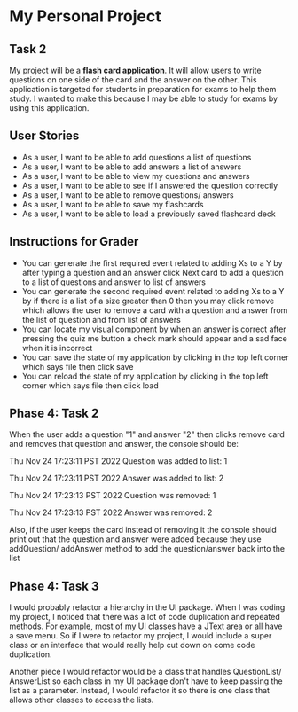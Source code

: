 # My Personal Project

## Task 2

My project will be a **flash card application**. It will allow users to write 
questions on one side of the card and the answer on the other. This 
application is targeted for students in preparation for exams to help them 
study. I wanted to make this because I may be able to study for exams by 
using this application.

## User Stories

- As a user, I want to be able to add questions a list of questions
- As a user, I want to be able to add answers a list of answers
- As a user, I want to be able to view my questions and answers
- As a user, I want to be able to see if I answered the question correctly
- As a user, I want to be able to remove questions/ answers
- As a user, I want to be able to save my flashcards
- As a user, I want to be able to load a previously saved flashcard deck

## **Instructions for Grader**

- You can generate the first required event related to adding Xs to a Y by after typing a question and an answer click 
Next card to add a question to a list of questions and answer to list of answers
- You can generate the second required event related to adding Xs to a Y by if there is a list of a size greater than 0 
  then you may click remove which allows the user to remove a card with a question and answer from the list of question and from list of answers
- You can locate my visual component by when an answer is correct after pressing the quiz me button a check mark should
appear and a sad face when it is incorrect
- You can save the state of my application by clicking in the top left corner which says file then click save
- You can reload the state of my application by clicking in the top left corner which says file then click load


## **Phase 4: Task 2**
When the user adds a question "1" and answer "2" then clicks remove card and removes that
question and answer, the console should be:

Thu Nov 24 17:23:11 PST 2022
Question was added to list: 1


Thu Nov 24 17:23:11 PST 2022
Answer was added to list: 2


Thu Nov 24 17:23:13 PST 2022
Question was removed: 1


Thu Nov 24 17:23:13 PST 2022
Answer was removed: 2

Also, if the user keeps the card instead of removing it the console should print out that the question and answer
were added because they use addQuestion/ addAnswer method to add the question/answer back into the list


## **Phase 4: Task 3** ##
I would probably refactor a hierarchy in the UI package. When I was coding my project, I noticed that there was a lot of 
code duplication and repeated methods. For example, most of my UI classes have a JText area or all have a save menu. So if I were to refactor my project, I would include a super class or an interface
that would really help cut down on come code duplication.

Another piece I would refactor would be a class that handles QuestionList/ AnswerList so each class in my UI package don't
have to keep passing the list as a parameter. Instead, I would refactor it so there is one class that allows other classes to access the lists.